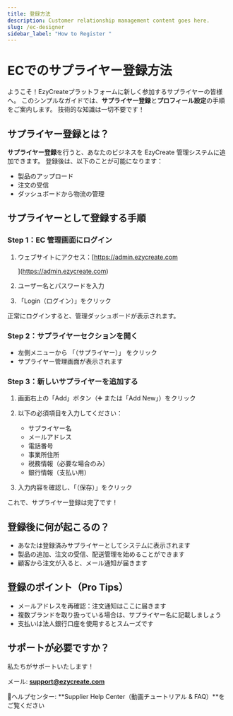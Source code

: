 ```yaml
---
title: 登録方法
description: Customer relationship management content goes here.
slug: /ec-designer
sidebar_label: "How to Register "
---
```

# **ECでのサプライヤー登録方法**

ようこそ！EzyCreateプラットフォームに新しく参加するサプライヤーの皆様へ。
 このシンプルなガイドでは、**サプライヤー登録**と**プロフィール設定**の手順をご案内します。
 技術的な知識は一切不要です！

## **サプライヤー登録とは？**

**サプライヤー登録**を行うと、あなたのビジネスを EzyCreate 管理システムに追加できます。
 登録後は、以下のことが可能になります：

* 製品のアップロード
* 注文の受信
* ダッシュボードから物流の管理

## **サプライヤーとして登録する手順**

### **Step 1：EC 管理画面にログイン**

1. ウェブサイトにアクセス：[https://admin.ezycreate.com

   ](https://admin.ezycreate.com)
2. ユーザー名とパスワードを入力
3. 「Login（ログイン）」をクリック

 正常にログインすると、管理ダッシュボードが表示されます。

### **Step 2：サプライヤーセクションを開く**

* 左側メニューから 「（サプライヤー）」 をクリック
* サプライヤー管理画面が表示されます

### **Step 3：新しいサプライヤーを追加する**

1. 画面右上の「Add」ボタン（➕ または「Add New」）をクリック
2. 以下の必須項目を入力してください：

   * サプライヤー名
   * メールアドレス
   * 電話番号
   * 事業所住所
   * 税務情報（必要な場合のみ）
   * 銀行情報（支払い用）
3. 入力内容を確認し、「（保存）」をクリック

これで、サプライヤー登録は完了です！

##  **登録後に何が起こるの？**

* あなたは登録済みサプライヤーとしてシステムに表示されます
* 製品の追加、注文の受信、配送管理を始めることができます
* 顧客から注文が入ると、メール通知が届きます

##  **登録のポイント（Pro Tips）**

* メールアドレスを再確認：注文通知はここに届きます
*  複数ブランドを取り扱っている場合は、サプライヤー名に記載しましょう
* 支払いは法人銀行口座を使用するとスムーズです



## **サポートが必要ですか？**

私たちがサポートいたします！

 メール: **support@ezycreate.com**

 📘ヘルプセンター: \*\*Supplier Help Center（動画チュートリアル & FAQ）\*\*をご覧ください
